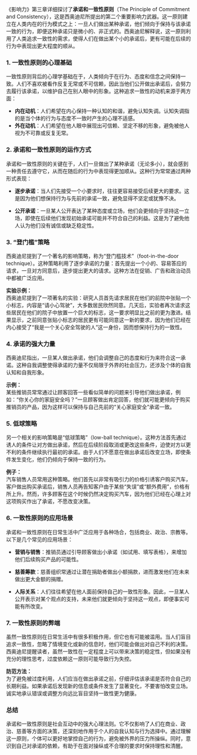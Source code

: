 《影响力》第三章详细探讨了**承诺和一致性原则**（The Principle of Commitment and Consistency），这是西奥迪尼所提出的第二个重要影响力武器。这一原则建立在人类内在的行为模式之上：一旦人们做出某种承诺，他们倾向于保持与该承诺一致的行为，即便这种承诺只是微小的、非正式的。西奥迪尼解释说，这一原则利用了人类追求一致性的需求，使得人们在做出某个小的承诺后，更有可能在后续的行为中表现出更大程度的顺从。

### 1. 一致性原则的心理基础
一致性原则背后的心理学基础在于，人类倾向于在行为、态度和信念之间保持一致。人们不喜欢被看作反复无常或不可信赖，因此当他们公开做出承诺后，会努力去履行该承诺，以维护自己在别人眼中的形象。这种追求一致性的动机来源于两方面：
- **内在动机**：人们希望在内心保持一种认知的和谐，避免认知失调。认知失调指的是当个体的行为与态度不一致时产生的心理不适感。
- **外在动机**：人们希望在他人眼中展现出可信赖、坚定不移的形象，避免被他人视为不可靠或反复无常。

### 2. 承诺和一致性原则的运作方式
承诺和一致性原则的关键在于，人们一旦做出了某种承诺（无论多小），就会感到一种责任去遵守它，从而在随后的行为中表现得更加顺从。这种行为常常通过两种形式表现：

- **逐步承诺**：当人们先接受一个小要求时，往往更容易接受后续更大的要求。这是因为他们想保持行为与先前的承诺一致，避免显得不坚定或犹豫不决。
  
- **公开承诺**：一旦某人公开表达了某种态度或立场，他们会更倾向于坚持这一立场，即使在后续他们发现初始承诺可能并不符合自己的利益。这是为了避免他人认为他们没有诚信或缺乏稳定性。

### 3. “登门槛”策略
西奥迪尼提到了一个著名的影响策略，称为“登门槛技术”（foot-in-the-door technique）。这种策略利用了逐步承诺的力量：首先提出一个小的、容易答应的请求，一旦对方同意后，逐步提出更大的请求。这种方法在促销、广告和政治动员中都被广泛应用。

**实验示例：**  
西奥迪尼提到了一项著名的实验：研究人员首先请求居民在他们的前院中张贴一个小标志，内容是“请小心驾驶”，大多数居民欣然同意。几天后，实验者再次请求这些居民在他们的院子中放置一个巨大的标志，这一要求明显比之前的更为激进。结果显示，之前同意张贴小标志的居民更有可能同意这一新的要求，因为他们已经在内心接受了“我是一个关心安全驾驶的人”这一身份，因而想保持行为的一致性。

### 4. 承诺的强大力量
西奥迪尼指出，一旦某人做出承诺，他们会调整自己的态度和行为来符合这一承诺。这种自我调整使得承诺的力量不仅局限于外界的社会压力，还涉及个体的自我认知和自我形象。

**示例：**  
某些推销员常常通过让顾客回答一些看似简单的问题来引导他们做出承诺，例如：“你关心你的家庭安全吗？”一旦顾客做出肯定回答，他们就可能更倾向于购买推销员的产品，因为这样可以保持与自己先前的“关心家庭安全”承诺一致。

### 5. 低球策略
另一个相关的影响策略是“低球策略”（low-ball technique）。这种方法首先通过诱人的条件让对方做出承诺，然后在后续阶段取消或更改这些条件，迫使对方以更不利的条件继续执行最初的承诺。由于人们不愿意在做出承诺后改变立场，即使条件发生变化，他们仍倾向于保持一致的行为。

**例子：**  
汽车销售人员常用这种策略。他们首先以非常有吸引力的价格引诱客户购买汽车，客户做出购买承诺后，销售人员再告知客户由于某些“失误”或“额外费用”，价格有所上升。然而，许多顾客在这个时候仍然决定购买汽车，因为他们已经在心理上对这项购买作出了承诺，不愿改变决策。

### 6. 一致性原则的应用场景
承诺和一致性原则在日常生活中广泛应用于各种场合，包括商业、政治、宗教等。以下是几个常见的应用场景：

- **营销与销售**：推销员通过引导顾客做出小承诺（如试用、填写表格），来增加他们后续购买产品的可能性。
  
- **慈善筹款**：慈善组织常通过让潜在捐助者做出小额捐款，进而激发他们在未来做出更大金额的捐赠。

- **人际关系**：人们往往希望在他人面前保持自己的一致性形象。因此，一旦某人公开表示对某个观点的支持，未来他们就更倾向于坚持这一观点，即便事实可能有所改变。

### 7. 一致性原则的弊端
虽然一致性原则在日常生活中有很多积极作用，但它也有可能被滥用。当人们盲目追求一致性，忽略了情境变化或新的信息时，他们可能会做出对自己不利的决策。西奥迪尼提醒读者，虽然一致性在一定程度上可以带来决策的稳定性，但如果没有充分的理性思考，过度依赖这一原则可能导致行为失控。

**防范方法：**  
为了避免被过度利用，人们应当在做出承诺之前，仔细评估该承诺是否符合自己的长期利益。如果承诺后发现新的信息或条件发生了显著变化，不要害怕改变立场。诚实地承认错误或调整方向远比盲目坚持一致性更为健康。

### 总结
承诺和一致性原则是社会互动中的强大心理法则。它不仅影响了人们在商业、政治、慈善等方面的决策，还深刻地作用于个人的自我认知与行为选择中。通过理解这一原则，个体可以更好地掌控自己的行为，避免被外界的压力所操纵。同时，意识到自己对承诺的依赖，有助于在面对操纵或不合理的要求时保持理性和清醒。